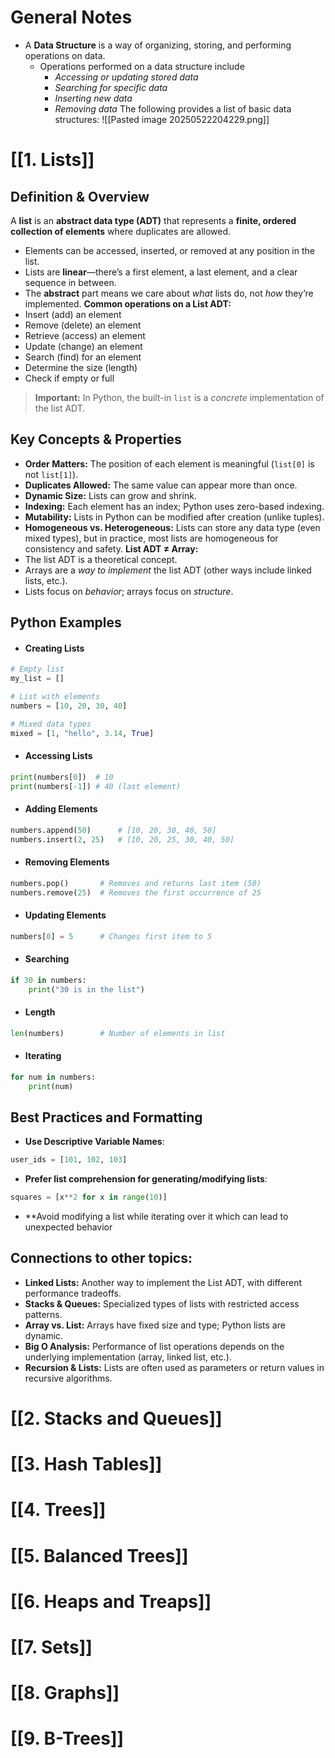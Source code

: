 # General  Notes
- A **Data Structure** is a way of organizing, storing, and performing operations on data.
	- Operations performed on a data structure include
		- *Accessing or updating stored data*
		- *Searching for specific data*
		- *Inserting new data*
		- *Removing data*
The following provides a list of basic data structures:
![[Pasted image 20250522204229.png]]

# [[1. Lists]]
## **Definition & Overview**
A **list** is an **abstract data type (ADT)** that represents a **finite, ordered collection of elements** where duplicates are allowed.
- Elements can be accessed, inserted, or removed at any position in the list.
- Lists are **linear**—there’s a first element, a last element, and a clear sequence in between.
- The **abstract** part means we care about _what_ lists do, not _how_ they’re implemented.
**Common operations on a List ADT:**
- Insert (add) an element
- Remove (delete) an element
- Retrieve (access) an element
- Update (change) an element
- Search (find) for an element
- Determine the size (length)
- Check if empty or full
> **Important:** In Python, the built-in `list` is a _concrete_ implementation of the list ADT.
## **Key Concepts & Properties**
- **Order Matters:** The position of each element is meaningful (`list[0]` is not `list[1]`).
- **Duplicates Allowed:** The same value can appear more than once.
- **Dynamic Size:** Lists can grow and shrink.
- **Indexing:** Each element has an index; Python uses zero-based indexing.
- **Mutability:** Lists in Python can be modified after creation (unlike tuples).
- **Homogeneous vs. Heterogeneous:** Lists can store any data type (even mixed types), but in practice, most lists are homogeneous for consistency and safety.
**List ADT ≠ Array:**
- The list ADT is a theoretical concept.
- Arrays are a _way to implement_ the list ADT (other ways include linked lists, etc.).
- Lists focus on _behavior_; arrays focus on _structure_.
## Python Examples
- #### Creating Lists
```python
# Empty list
my_list = []

# List with elements
numbers = [10, 20, 30, 40]

# Mixed data types
mixed = [1, "hello", 3.14, True]
```
- #### Accessing Lists
```python
print(numbers[0])  # 10
print(numbers[-1]) # 40 (last element)
```
- #### Adding Elements
```python
numbers.append(50)      # [10, 20, 30, 40, 50]
numbers.insert(2, 25)   # [10, 20, 25, 30, 40, 50]
```
- #### Removing Elements
```python
numbers.pop()       # Removes and returns last item (50)
numbers.remove(25)  # Removes the first occurrence of 25
```
- #### Updating Elements
```python
numbers[0] = 5      # Changes first item to 5
```
- #### Searching
```python
if 30 in numbers:
    print("30 is in the list")
```
- #### Length
```python
len(numbers)        # Number of elements in list
```
- #### Iterating
```python
for num in numbers:
    print(num)
```
## Best Practices and Formatting
- **Use Descriptive Variable Names**:
```python
user_ids = [101, 102, 103]
```
- **Prefer list comprehension for generating/modifying lists**:
```python
squares = [x**2 for x in range(10)]
```
- **Avoid modifying a list while iterating over it which can lead to unexpected behavior
## Connections to other topics:
- **Linked Lists:** Another way to implement the List ADT, with different performance tradeoffs.
- **Stacks & Queues:** Specialized types of lists with restricted access patterns. 
- **Array vs. List:** Arrays have fixed size and type; Python lists are dynamic.
- **Big O Analysis:** Performance of list operations depends on the underlying implementation (array, linked list, etc.).
- **Recursion & Lists:** Lists are often used as parameters or return values in recursive algorithms.
# [[2. Stacks and Queues]]

# [[3. Hash Tables]]
# [[4. Trees]]
# [[5. Balanced Trees]]
# [[6. Heaps and Treaps]]
# [[7. Sets]]
# [[8. Graphs]]
# [[9. B-Trees]]


